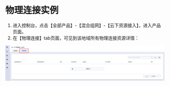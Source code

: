 # 物理连接实例


1. 进入控制台，点击【全部产品】-【混合组网】-【云下资源接入】，进入产品页面。
2. 在【物理连接】tab页面，可见到该地域所有物理连接资源详情：

![物理连接](/images/wulilianjie.png)
